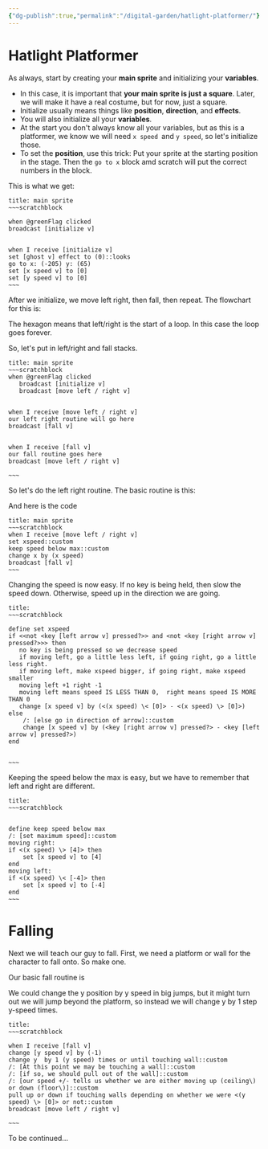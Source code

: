 ```yaml
---
{"dg-publish":true,"permalink":"/digital-garden/hatlight-platformer/"}
---
```



# Hatlight Platformer

As always, start by creating your **main sprite** and initializing your **variables**. 

- In this case, it is important that **your main sprite is just a square**. Later, we will make it have a real costume, but for now, just a square.
- Initialize usually means things like **position**, **direction**, and **effects**.
- You will also initialize all your **variables**. 
- At the start you don't always know all your variables, but as this is a platformer, we know we will need `x speed `and `y speed`, so let's initialize those.
- To set the **position**, use this trick: Put your sprite at the starting position in the stage. Then the `go to x` block amd scratch will put the correct numbers in the block.

This is what we get:

```ad-scratch
title: main sprite
~~~scratchblock

when @greenFlag clicked
broadcast [initialize v]


when I receive [initialize v]
set [ghost v] effect to (0)::looks
go to x: (-205) y: (65)
set [x speed v] to [0]
set [y speed v] to [0]
~~~
```

After we initialize, we move left right, then fall, then repeat. The flowchart for this is:

<style>
.container {font-family: sans-serif; text-align: center;}
.button-wrapper button {z-index: 1;height: 40px; width: 100px; margin: 10px;padding: 5px;}
.excalidraw .App-menu_top .buttonList { display: flex;}
.excalidraw-wrapper { height: 800px; margin: 50px; position: relative;}
:root[dir="ltr"] .excalidraw .layer-ui__wrapper .zen-mode-transition.App-menu_bottom--transition-left {transform: none;}
</style><script src="https://unpkg.com/react@17/umd/react.production.min.js"></script><script src="https://unpkg.com/react-dom@17/umd/react-dom.production.min.js"></script><script type="text/javascript" src="https://unpkg.com/@excalidraw/excalidraw@0.12.0/dist/excalidraw.production.min.js"></script><div id="Hatlightflow1.excalidraw.md1"></div><script>(function(){const InitialData={"type":"excalidraw","version":2,"source":"https://excalidraw.com","elements":[{"type":"rectangle","version":1109,"versionNonce":142681311,"isDeleted":false,"id":"4Zo4G_32POJMAp93pe8Jw","fillStyle":"solid","strokeWidth":2,"strokeStyle":"solid","roughness":2,"opacity":100,"angle":0,"x":-789.6038047867507,"y":-1763.5132842981775,"strokeColor":"#5f3dc4","backgroundColor":"#fd7e14","width":190.61711969976747,"height":53.29080765799951,"seed":699179967,"groupIds":[],"strokeSharpness":"round","boundElements":[{"id":"tpbaSfbW","type":"text"},{"id":"dQ51_9u7sE6UPZTRLeunt","type":"arrow"}],"updated":1668807211946,"link":null,"locked":false},{"type":"text","version":1303,"versionNonce":535245055,"isDeleted":false,"id":"tpbaSfbW","fillStyle":"hachure","strokeWidth":1,"strokeStyle":"solid","roughness":1,"opacity":100,"angle":0,"x":-784.795244936867,"y":-1758.3678804691776,"strokeColor":"#5f3dc4","backgroundColor":"transparent","width":181,"height":43,"seed":263175089,"groupIds":[],"strokeSharpness":"sharp","boundElements":[],"updated":1668807211948,"link":"[[Digital Garden/scrap|scrap]]","locked":false,"fontSize":33.79879579338343,"fontFamily":1,"text":"Green Flag","rawText":"Green Flag","baseline":30,"textAlign":"center","verticalAlign":"middle","containerId":"4Zo4G_32POJMAp93pe8Jw","originalText":"Green Flag"},{"type":"rectangle","version":922,"versionNonce":585394719,"isDeleted":false,"id":"EwnPpTQMBWRd6B4Ho9_pN","fillStyle":"solid","strokeWidth":2,"strokeStyle":"solid","roughness":2,"opacity":100,"angle":0,"x":-791.6190020800009,"y":-1688.8500103377862,"strokeColor":"#5f3dc4","backgroundColor":"#fd7e14","width":192.25683685847514,"height":63,"seed":1358943199,"groupIds":[],"strokeSharpness":"round","boundElements":[{"id":"BCkK311T","type":"text"}],"updated":1668807211971,"link":null,"locked":false},{"type":"text","version":1042,"versionNonce":1730166079,"isDeleted":false,"id":"BCkK311T","fillStyle":"hachure","strokeWidth":1,"strokeStyle":"solid","roughness":1,"opacity":100,"angle":0,"x":-786.4905836507633,"y":-1683.8500103377862,"strokeColor":"#5f3dc4","backgroundColor":"transparent","width":182,"height":53,"seed":511647121,"groupIds":[],"strokeSharpness":"sharp","boundElements":[],"updated":1668807211952,"link":null,"locked":false,"fontSize":41.92573330673702,"fontFamily":1,"text":"Initialize","rawText":"Initialize","baseline":37,"textAlign":"center","verticalAlign":"middle","containerId":"EwnPpTQMBWRd6B4Ho9_pN","originalText":"Initialize"},{"type":"rectangle","version":991,"versionNonce":103446833,"isDeleted":false,"id":"upV35b2z6-7COOfUNmNTN","fillStyle":"solid","strokeWidth":2,"strokeStyle":"solid","roughness":2,"opacity":100,"angle":0,"x":-792.2204601611043,"y":-1589.711042913409,"strokeColor":"#5f3dc4","backgroundColor":"#fd7e14","width":174.6298774023676,"height":53,"seed":1656225791,"groupIds":[],"strokeSharpness":"round","boundElements":[{"id":"KMNdEKbr","type":"text"},{"id":"4fxspMUpYnpbEZlnY9cqH","type":"arrow"}],"updated":1668807211971,"link":null,"locked":false},{"type":"text","version":1109,"versionNonce":3357055,"isDeleted":false,"id":"KMNdEKbr","fillStyle":"hachure","strokeWidth":1,"strokeStyle":"solid","roughness":1,"opacity":100,"angle":0,"x":-786.9055214599205,"y":-1584.711042913409,"strokeColor":"#5f3dc4","backgroundColor":"transparent","width":164,"height":43,"seed":1153909617,"groupIds":[],"strokeSharpness":"sharp","boundElements":[],"updated":1668807211956,"link":null,"locked":false,"fontSize":33.59958206026456,"fontFamily":1,"text":"left/Right","rawText":"left/Right","baseline":30,"textAlign":"center","verticalAlign":"middle","containerId":"upV35b2z6-7COOfUNmNTN","originalText":"left/Right"},{"type":"rectangle","version":1120,"versionNonce":987128305,"isDeleted":false,"id":"NVQ2RZglgJ6NGcYxJ4YyE","fillStyle":"solid","strokeWidth":2,"strokeStyle":"solid","roughness":2,"opacity":100,"angle":0,"x":-733.5249125666147,"y":-1495.279852302747,"strokeColor":"#5f3dc4","backgroundColor":"#fd7e14","width":76.6567771695839,"height":72.5574842728147,"seed":1087744031,"groupIds":[],"strokeSharpness":"round","boundElements":[{"id":"yjRqmNVp","type":"text"},{"id":"_twNlxXQC0gzoO951sm2F","type":"arrow"},{"id":"4fxspMUpYnpbEZlnY9cqH","type":"arrow"}],"updated":1668807211958,"link":null,"locked":false},{"type":"text","version":1252,"versionNonce":1920400337,"isDeleted":false,"id":"yjRqmNVp","fillStyle":"hachure","strokeWidth":1,"strokeStyle":"solid","roughness":1,"opacity":100,"angle":0,"x":-728.1965239818228,"y":-1482.0011101663397,"strokeColor":"#5f3dc4","backgroundColor":"transparent","width":66,"height":46,"seed":516926801,"groupIds":[],"strokeSharpness":"sharp","boundElements":[],"updated":1668807211959,"link":null,"locked":false,"fontSize":36.32879215365937,"fontFamily":1,"text":"Fall","rawText":"Fall","baseline":32,"textAlign":"center","verticalAlign":"middle","containerId":"NVQ2RZglgJ6NGcYxJ4YyE","originalText":"Fall"},{"type":"arrow","version":3093,"versionNonce":2146894335,"isDeleted":false,"id":"dQ51_9u7sE6UPZTRLeunt","fillStyle":"hachure","strokeWidth":1,"strokeStyle":"solid","roughness":1,"opacity":100,"angle":0,"x":-692.1856911404916,"y":-1709.7916588572227,"strokeColor":"#000000","backgroundColor":"transparent","width":2.5370765582401154,"height":43.87976298066217,"seed":961104959,"groupIds":[],"strokeSharpness":"round","boundElements":[],"updated":1668807211971,"link":null,"locked":false,"startBinding":{"elementId":"4Zo4G_32POJMAp93pe8Jw","focus":-0.005617377656340597,"gap":1},"endBinding":null,"lastCommittedPoint":null,"startArrowhead":null,"endArrowhead":"arrow","points":[[0,0],[2.5370765582401154,43.87976298066217]]},{"type":"arrow","version":2098,"versionNonce":1618043249,"isDeleted":false,"id":"3e_S01DMbz5ZPctRYMh4C","fillStyle":"hachure","strokeWidth":1,"strokeStyle":"solid","roughness":1,"opacity":100,"angle":0,"x":-689.7949819872504,"y":-1628.8019027922674,"strokeColor":"#000000","backgroundColor":"transparent","width":1.0543915570658773,"height":49.07639898494726,"seed":1408228145,"groupIds":[],"strokeSharpness":"round","boundElements":[],"updated":1668807211971,"link":null,"locked":false,"startBinding":null,"endBinding":null,"lastCommittedPoint":null,"startArrowhead":null,"endArrowhead":"arrow","points":[[0,0],[-1.0543915570658773,49.07639898494726]]},{"type":"arrow","version":1744,"versionNonce":808439359,"isDeleted":false,"id":"_twNlxXQC0gzoO951sm2F","fillStyle":"hachure","strokeWidth":1,"strokeStyle":"solid","roughness":1,"opacity":100,"angle":0,"x":-695.7542429564539,"y":-1540.3197306832608,"strokeColor":"#000000","backgroundColor":"transparent","width":2.814805772407871,"height":35.36554010865482,"seed":133393503,"groupIds":[],"strokeSharpness":"round","boundElements":[],"updated":1668807211971,"link":null,"locked":false,"startBinding":null,"endBinding":{"elementId":"NVQ2RZglgJ6NGcYxJ4YyE","focus":-0.17056561530373746,"gap":9.674338271858915},"lastCommittedPoint":null,"startArrowhead":null,"endArrowhead":"arrow","points":[[0,0],[-2.814805772407871,35.36554010865482]]},{"type":"arrow","version":4596,"versionNonce":1103506193,"isDeleted":false,"id":"4fxspMUpYnpbEZlnY9cqH","fillStyle":"hachure","strokeWidth":1,"strokeStyle":"solid","roughness":2,"opacity":100,"angle":0,"x":-693.0377493131531,"y":-1417.5218294353433,"strokeColor":"#000000","backgroundColor":"transparent","width":112.99533269387969,"height":174.61887294604702,"seed":881806609,"groupIds":[],"strokeSharpness":"round","boundElements":[],"updated":1668807211972,"link":null,"locked":false,"startBinding":{"elementId":"NVQ2RZglgJ6NGcYxJ4YyE","focus":0.27390746705883023,"gap":5.200538594589034},"endBinding":{"elementId":"upV35b2z6-7COOfUNmNTN","focus":-0.5724575221207647,"gap":1.7282528550938423},"lastCommittedPoint":null,"startArrowhead":null,"endArrowhead":"arrow","points":[[0,0],[13.641745406564315,33.995772498495825],[108.82122770347318,17.691960690554215],[112.99533269387969,-122.06506140217626],[77.1754194095102,-140.6231004475512]]}],"appState":{"theme":"light","viewBackgroundColor":"transparent","currentItemStrokeColor":"#5f3dc4","currentItemBackgroundColor":"#fd7e14","currentItemFillStyle":"solid","currentItemStrokeWidth":2,"currentItemStrokeStyle":"solid","currentItemRoughness":2,"currentItemOpacity":100,"currentItemFontFamily":2,"currentItemFontSize":28,"currentItemTextAlign":"left","currentItemStrokeSharpness":"round","currentItemStartArrowhead":null,"currentItemEndArrowhead":"arrow","currentItemLinearStrokeSharpness":"round","gridSize":null,"colorPalette":{}},"files":{}};InitialData.scrollToContent=true;App=()=>{const e=React.useRef(null),t=React.useRef(null),[n,i]=React.useState({width:void 0,height:void 0});return React.useEffect(()=>{i({width:t.current.getBoundingClientRect().width,height:t.current.getBoundingClientRect().height});const e=()=>{i({width:t.current.getBoundingClientRect().width,height:t.current.getBoundingClientRect().height})};return window.addEventListener("resize",e),()=>window.removeEventListener("resize",e)},[t]),React.createElement(React.Fragment,null,React.createElement("div",{className:"excalidraw-wrapper",ref:t},React.createElement(ExcalidrawLib.Excalidraw,{ref:e,width:n.width,height:n.height,initialData:InitialData,viewModeEnabled:!0,zenModeEnabled:!0,gridModeEnabled:!1})))},excalidrawWrapper=document.getElementById("Hatlightflow1.excalidraw.md1");ReactDOM.render(React.createElement(App),excalidrawWrapper);})();</script>

The hexagon means that left/right is the start of a loop. In this case the loop goes forever.

So, let's put in  left/right and fall stacks.

```ad-scratch
title: main sprite
~~~scratchblock
when @greenFlag clicked
   broadcast [initialize v]
   broadcast [move left / right v]


when I receive [move left / right v]
our left right routine will go here
broadcast [fall v]


when I receive [fall v]
our fall routine goes here
broadcast [move left / right v]

~~~
```

So let's do the left right routine. The basic routine is this:

<div id="HatlightFlow2.excalidraw.md2"></div><script>(function(){const InitialData={"type":"excalidraw","version":2,"source":"https://excalidraw.com","elements":[{"type":"rectangle","version":1425,"versionNonce":1329893503,"isDeleted":false,"id":"wcDy_w7SXSk9ohmQLvgLS","fillStyle":"solid","strokeWidth":2,"strokeStyle":"solid","roughness":2,"opacity":100,"angle":0,"x":-251.91063961401403,"y":-237.47329147741908,"strokeColor":"#5f3dc4","backgroundColor":"#fd7e14","width":554,"height":96,"seed":998814719,"groupIds":[],"strokeSharpness":"round","boundElements":[{"id":"QREgwiBu","type":"text"},{"id":"8mSenxo5ScdrK-QKmCdth","type":"arrow"}],"updated":1668807749003,"link":null,"locked":false},{"type":"text","version":1604,"versionNonce":2144777425,"isDeleted":false,"id":"QREgwiBu","fillStyle":"hachure","strokeWidth":1,"strokeStyle":"solid","roughness":1,"opacity":100,"angle":0,"x":-215.41063961401403,"y":-232.47329147741908,"strokeColor":"#5f3dc4","backgroundColor":"transparent","width":481,"height":86,"seed":629919601,"groupIds":[],"strokeSharpness":"sharp","boundElements":[],"updated":1668808516622,"link":"[[Digital Garden/scrap|scrap]]","locked":false,"fontSize":33.79879579338343,"fontFamily":1,"text":"Detect arrows and set the \nx-speed variable","rawText":"Detect arrows and set the x-speed variable","baseline":73,"textAlign":"center","verticalAlign":"middle","containerId":"wcDy_w7SXSk9ohmQLvgLS","originalText":"Detect arrows and set the x-speed variable"},{"type":"rectangle","version":1275,"versionNonce":1589267505,"isDeleted":false,"id":"NnmCu8ZA7uLUagOYccVAu","fillStyle":"solid","strokeWidth":2,"strokeStyle":"solid","roughness":2,"opacity":100,"angle":0,"x":-252.18183084057938,"y":-103.46953861270862,"strokeColor":"#5f3dc4","backgroundColor":"#fd7e14","width":535,"height":151,"seed":628087839,"groupIds":[],"strokeSharpness":"round","boundElements":[{"id":"Adu5VhNU","type":"text"},{"id":"8mSenxo5ScdrK-QKmCdth","type":"arrow"},{"id":"m71vF6jSLhQz_6pkDWalX","type":"arrow"}],"updated":1668807763818,"link":null,"locked":false},{"type":"text","version":1395,"versionNonce":1583454463,"isDeleted":false,"id":"Adu5VhNU","fillStyle":"hachure","strokeWidth":1,"strokeStyle":"solid","roughness":1,"opacity":100,"angle":0,"x":-216.18183084057938,"y":-80.96953861270862,"strokeColor":"#5f3dc4","backgroundColor":"transparent","width":463,"height":106,"seed":253933905,"groupIds":[],"strokeSharpness":"sharp","boundElements":[],"updated":1668808516625,"link":null,"locked":false,"fontSize":41.92573330673702,"fontFamily":1,"text":"Keep x-speed below a \nmaximum speed","rawText":"Keep x-speed below a maximum speed","baseline":90,"textAlign":"center","verticalAlign":"middle","containerId":"NnmCu8ZA7uLUagOYccVAu","originalText":"Keep x-speed below a maximum speed"},{"type":"rectangle","version":1351,"versionNonce":1004041919,"isDeleted":false,"id":"Q5UEJ4Rxw0rzNOBRFvbZY","fillStyle":"solid","strokeWidth":2,"strokeStyle":"solid","roughness":2,"opacity":100,"angle":0,"x":-248.0279511322846,"y":81.86231029613606,"strokeColor":"#5f3dc4","backgroundColor":"#fd7e14","width":535,"height":100,"seed":825541873,"groupIds":[],"strokeSharpness":"round","boundElements":[{"id":"bYdWrPcc","type":"text"},{"id":"m71vF6jSLhQz_6pkDWalX","type":"arrow"},{"id":"dqb1Nxa_P-lBcXJnfPGen","type":"arrow"}],"updated":1668807781074,"link":null,"locked":false},{"type":"text","version":1472,"versionNonce":2097443999,"isDeleted":false,"id":"bYdWrPcc","fillStyle":"hachure","strokeWidth":1,"strokeStyle":"solid","roughness":1,"opacity":100,"angle":0,"x":-189.0279511322846,"y":105.36231029613606,"strokeColor":"#5f3dc4","backgroundColor":"transparent","width":417,"height":53,"seed":1025179295,"groupIds":[],"strokeSharpness":"sharp","boundElements":[],"updated":1668807765684,"link":null,"locked":false,"fontSize":41.92573330673702,"fontFamily":1,"text":"change x by x-speed","rawText":"change x by x-speed","baseline":37,"textAlign":"center","verticalAlign":"middle","containerId":"Q5UEJ4Rxw0rzNOBRFvbZY","originalText":"change x by x-speed"},{"type":"rectangle","version":1437,"versionNonce":1949910751,"isDeleted":false,"id":"I2eU_tRX6JKN6bwsBvAmS","fillStyle":"solid","strokeWidth":2,"strokeStyle":"solid","roughness":2,"opacity":100,"angle":0,"x":-240.2663287188555,"y":229.67138176995365,"strokeColor":"#5f3dc4","backgroundColor":"#fd7e14","width":535,"height":74,"seed":15431025,"groupIds":[],"strokeSharpness":"round","boundElements":[{"id":"M2QHvzLB","type":"text"},{"id":"dqb1Nxa_P-lBcXJnfPGen","type":"arrow"}],"updated":1668807781074,"link":null,"locked":false},{"type":"text","version":1562,"versionNonce":402889567,"isDeleted":false,"id":"M2QHvzLB","fillStyle":"hachure","strokeWidth":1,"strokeStyle":"solid","roughness":1,"opacity":100,"angle":0,"x":-10.766328718855505,"y":240.17138176995365,"strokeColor":"#5f3dc4","backgroundColor":"transparent","width":76,"height":53,"seed":1841665567,"groupIds":[],"strokeSharpness":"sharp","boundElements":[],"updated":1668807776334,"link":null,"locked":false,"fontSize":41.92573330673702,"fontFamily":1,"text":"Fall","rawText":"Fall","baseline":37,"textAlign":"center","verticalAlign":"middle","containerId":"I2eU_tRX6JKN6bwsBvAmS","originalText":"Fall"},{"type":"arrow","version":543,"versionNonce":497676977,"isDeleted":false,"id":"8mSenxo5ScdrK-QKmCdth","fillStyle":"hachure","strokeWidth":1,"strokeStyle":"solid","roughness":1,"opacity":100,"angle":0,"x":-24.82286662352641,"y":-140.47329147741908,"strokeColor":"#000000","backgroundColor":"transparent","width":2.9181612085048414,"height":34.506145877228946,"seed":1976403985,"groupIds":[],"strokeSharpness":"round","boundElements":[],"updated":1668808516623,"link":null,"locked":false,"startBinding":{"elementId":"wcDy_w7SXSk9ohmQLvgLS","gap":1,"focus":0.16284224009919607},"endBinding":{"elementId":"NnmCu8ZA7uLUagOYccVAu","gap":2.4976069874814897,"focus":-0.18130019673081207},"lastCommittedPoint":null,"startArrowhead":null,"endArrowhead":"arrow","points":[[0,0],[-2.9181612085048414,34.506145877228946]]},{"type":"arrow","version":244,"versionNonce":635707679,"isDeleted":false,"id":"m71vF6jSLhQz_6pkDWalX","fillStyle":"hachure","strokeWidth":1,"strokeStyle":"solid","roughness":1,"opacity":100,"angle":0,"x":-15.589505057040913,"y":51.854662833339546,"strokeColor":"#000000","backgroundColor":"transparent","width":2.355311819704294,"height":27.501751136782886,"seed":1640182481,"groupIds":[],"strokeSharpness":"round","boundElements":[],"updated":1668808516626,"link":null,"locked":false,"startBinding":{"elementId":"NnmCu8ZA7uLUagOYccVAu","gap":4.324201446048164,"focus":0.13776891935694174},"endBinding":{"elementId":"Q5UEJ4Rxw0rzNOBRFvbZY","gap":2.5058963260136267,"focus":-0.10379461253620226},"lastCommittedPoint":null,"startArrowhead":null,"endArrowhead":"arrow","points":[[0,0],[2.355311819704294,27.501751136782886]]},{"type":"arrow","version":82,"versionNonce":1417127263,"isDeleted":false,"id":"dqb1Nxa_P-lBcXJnfPGen","fillStyle":"hachure","strokeWidth":1,"strokeStyle":"solid","roughness":1,"opacity":100,"angle":0,"x":5.522106933593818,"y":183.00553506387251,"strokeColor":"#000000","backgroundColor":"transparent","width":0.35595308338937315,"height":45.66584670608114,"seed":270372369,"groupIds":[],"strokeSharpness":"round","boundElements":[],"updated":1668808516629,"link":null,"locked":false,"startBinding":{"elementId":"Q5UEJ4Rxw0rzNOBRFvbZY","gap":1.1432247677364558,"focus":0.05058534276254917},"endBinding":{"elementId":"I2eU_tRX6JKN6bwsBvAmS","gap":1,"focus":-0.08351264228812778},"lastCommittedPoint":null,"startArrowhead":null,"endArrowhead":"arrow","points":[[0,0],[-0.35595308338937315,45.66584670608114]]}],"appState":{"theme":"light","viewBackgroundColor":"transparent","currentItemStrokeColor":"#000000","currentItemBackgroundColor":"transparent","currentItemFillStyle":"hachure","currentItemStrokeWidth":1,"currentItemStrokeStyle":"solid","currentItemRoughness":1,"currentItemOpacity":100,"currentItemFontFamily":1,"currentItemFontSize":20,"currentItemTextAlign":"center","currentItemStrokeSharpness":"sharp","currentItemStartArrowhead":null,"currentItemEndArrowhead":"arrow","currentItemLinearStrokeSharpness":"round","gridSize":null,"colorPalette":{}},"files":{}};InitialData.scrollToContent=true;App=()=>{const e=React.useRef(null),t=React.useRef(null),[n,i]=React.useState({width:void 0,height:void 0});return React.useEffect(()=>{i({width:t.current.getBoundingClientRect().width,height:t.current.getBoundingClientRect().height});const e=()=>{i({width:t.current.getBoundingClientRect().width,height:t.current.getBoundingClientRect().height})};return window.addEventListener("resize",e),()=>window.removeEventListener("resize",e)},[t]),React.createElement(React.Fragment,null,React.createElement("div",{className:"excalidraw-wrapper",ref:t},React.createElement(ExcalidrawLib.Excalidraw,{ref:e,width:n.width,height:n.height,initialData:InitialData,viewModeEnabled:!0,zenModeEnabled:!0,gridModeEnabled:!1})))},excalidrawWrapper=document.getElementById("HatlightFlow2.excalidraw.md2");ReactDOM.render(React.createElement(App),excalidrawWrapper);})();</script>

And here is the code

```ad-scratch
title: main sprite
~~~scratchblock
when I receive [move left / right v]
set xspeed::custom
keep speed below max::custom
change x by (x speed)
broadcast [fall v]
~~~
```



Changing the speed is now easy. If no key is being held, then slow the speed down. Otherwise, speed  up in the direction we are going.

```ad-scratch
title: 
~~~scratchblock

define set xspeed
if <<not <key [left arrow v] pressed?>> and <not <key [right arrow v] pressed?>>> then
   no key is being pressed so we decrease speed
   if moving left, go a little less left, if going right, go a little less right.
   if moving left, make xspeed bigger, if going right, make xspeed smaller
   moving left +1 right -1
   moving left means speed IS LESS THAN 0,  right means speed IS MORE THAN 0
   change [x speed v] by (<(x speed) \< [0]> - <(x speed) \> [0]>)
else
    /: [else go in direction of arrow]::custom
    change [x speed v] by (<key [right arrow v] pressed?> - <key [left arrow v] pressed?>)
end


~~~
```

Keeping the speed below the max is easy, but we have to remember that left and right are different.
```ad-scratch
title: 
~~~scratchblock


define keep speed below max
/: [set maximum speed]::custom
moving right:
if <(x speed) \> [4]> then
    set [x speed v] to [4]
end
moving left:
if <(x speed) \< [-4]> then
    set [x speed v] to [-4]
end
~~~
```

# Falling

Next we will teach our guy to fall. First, we need a platform or wall for the character to fall onto. So make one. 

Our basic fall routine is 

<div id="HatlightFalling.excalidraw.md3"></div><script>(function(){const InitialData={"type":"excalidraw","version":2,"source":"https://excalidraw.com","elements":[{"type":"rectangle","version":1254,"versionNonce":1862750303,"isDeleted":false,"id":"pbYWMc1ELCkT-FFdAdOjv","fillStyle":"solid","strokeWidth":2,"strokeStyle":"solid","roughness":2,"opacity":100,"angle":0,"x":-230.83915201822913,"y":-273.93043009440106,"strokeColor":"#5f3dc4","backgroundColor":"#fd7e14","width":535,"height":151,"seed":123374769,"groupIds":[],"strokeSharpness":"round","boundElements":[{"id":"6JTUU39S","type":"text"}],"updated":1668808075969,"link":null,"locked":false},{"type":"text","version":1373,"versionNonce":789592831,"isDeleted":false,"id":"6JTUU39S","fillStyle":"hachure","strokeWidth":1,"strokeStyle":"solid","roughness":1,"opacity":100,"angle":0,"x":-206.33915201822913,"y":-251.43043009440106,"strokeColor":"#5f3dc4","backgroundColor":"transparent","width":486,"height":106,"seed":451318495,"groupIds":[],"strokeSharpness":"sharp","boundElements":[],"updated":1668808534217,"link":null,"locked":false,"fontSize":41.92573330673702,"fontFamily":1,"text":"Change the y speed by \ngravity","rawText":"Change the y speed by gravity","baseline":90,"textAlign":"center","verticalAlign":"middle","containerId":"pbYWMc1ELCkT-FFdAdOjv","originalText":"Change the y speed by gravity"},{"type":"rectangle","version":1317,"versionNonce":1393477439,"isDeleted":false,"id":"6v7fxz3OiAJMVK3DSu8oU","fillStyle":"solid","strokeWidth":2,"strokeStyle":"solid","roughness":2,"opacity":100,"angle":0,"x":-228.30709249931476,"y":-78.10794120922424,"strokeColor":"#5f3dc4","backgroundColor":"#fd7e14","width":535,"height":169,"seed":1041138655,"groupIds":[],"strokeSharpness":"round","boundElements":[{"id":"352MeiVz","type":"text"},{"id":"APMn23j8Spng2klijuSQO","type":"arrow"},{"id":"9rZ9noFihhgbHvIPsmZ0d","type":"arrow"}],"updated":1668808534218,"link":null,"locked":false},{"type":"text","version":1438,"versionNonce":1066635313,"isDeleted":false,"id":"352MeiVz","fillStyle":"hachure","strokeWidth":1,"strokeStyle":"solid","roughness":1,"opacity":100,"angle":0,"x":-223.30709249931476,"y":-46.607941209224236,"strokeColor":"#5f3dc4","backgroundColor":"transparent","width":525,"height":106,"seed":1391685009,"groupIds":[],"strokeSharpness":"sharp","boundElements":[],"updated":1668808534220,"link":null,"locked":false,"fontSize":41.92573330673702,"fontFamily":1,"text":"Change the y position by \nthe y speed","rawText":"Change the y position by the y speed","baseline":90,"textAlign":"center","verticalAlign":"middle","containerId":"6v7fxz3OiAJMVK3DSu8oU","originalText":"Change the y position by the y speed"},{"type":"rectangle","version":1375,"versionNonce":395112529,"isDeleted":false,"id":"WasJtU11VxdOvyDuslFJ5","fillStyle":"solid","strokeWidth":2,"strokeStyle":"solid","roughness":2,"opacity":100,"angle":0,"x":-225.00340940241233,"y":146.00709185683934,"strokeColor":"#5f3dc4","backgroundColor":"#fd7e14","width":535,"height":169,"seed":74318769,"groupIds":[],"strokeSharpness":"round","boundElements":[{"id":"mVlvDa8Z","type":"text"},{"id":"9rZ9noFihhgbHvIPsmZ0d","type":"arrow"},{"id":"AYu0YRbL_H6urP9AFavNV","type":"arrow"}],"updated":1668808064751,"link":null,"locked":false},{"type":"text","version":1504,"versionNonce":2082469873,"isDeleted":false,"id":"mVlvDa8Z","fillStyle":"hachure","strokeWidth":1,"strokeStyle":"solid","roughness":1,"opacity":100,"angle":0,"x":-158.50340940241233,"y":177.50709185683934,"strokeColor":"#5f3dc4","backgroundColor":"transparent","width":402,"height":106,"seed":1143606239,"groupIds":[],"strokeSharpness":"sharp","boundElements":[],"updated":1668808534223,"link":null,"locked":false,"fontSize":41.92573330673702,"fontFamily":1,"text":"If inside a wall or \nplatform, pull out","rawText":"If inside a wall or platform, pull out","baseline":90,"textAlign":"center","verticalAlign":"middle","containerId":"WasJtU11VxdOvyDuslFJ5","originalText":"If inside a wall or platform, pull out"},{"type":"rectangle","version":1426,"versionNonce":58849361,"isDeleted":false,"id":"MTTvhJ55ijdKv_8p6iFAn","fillStyle":"solid","strokeWidth":2,"strokeStyle":"solid","roughness":2,"opacity":100,"angle":0,"x":-221.94110428659536,"y":366.3850418893916,"strokeColor":"#5f3dc4","backgroundColor":"#fd7e14","width":535,"height":169,"seed":964029777,"groupIds":[],"strokeSharpness":"round","boundElements":[{"id":"DvAEVm7X","type":"text"}],"updated":1668808052047,"link":null,"locked":false},{"type":"text","version":1559,"versionNonce":1341160351,"isDeleted":false,"id":"DvAEVm7X","fillStyle":"hachure","strokeWidth":1,"strokeStyle":"solid","roughness":1,"opacity":100,"angle":0,"x":-141.44110428659536,"y":397.8850418893916,"strokeColor":"#5f3dc4","backgroundColor":"transparent","width":374,"height":106,"seed":858197055,"groupIds":[],"strokeSharpness":"sharp","boundElements":[],"updated":1668808534228,"link":null,"locked":false,"fontSize":41.92573330673702,"fontFamily":1,"text":"Go back to move \nleft/right","rawText":"Go back to move left/right","baseline":90,"textAlign":"center","verticalAlign":"middle","containerId":"MTTvhJ55ijdKv_8p6iFAn","originalText":"Go back to move left/right"},{"id":"APMn23j8Spng2klijuSQO","type":"arrow","x":2.0899037143640844,"y":-123.21980553342587,"width":1.3597347861842128,"height":44.014442845394726,"angle":0,"strokeColor":"#000000","backgroundColor":"transparent","fillStyle":"hachure","strokeWidth":1,"strokeStyle":"solid","roughness":1,"opacity":100,"groupIds":[],"strokeSharpness":"round","seed":1155253407,"version":117,"versionNonce":895760497,"isDeleted":false,"boundElements":null,"updated":1668808534217,"link":null,"locked":false,"points":[[0,0],[1.3597347861842128,44.014442845394726]],"lastCommittedPoint":null,"startBinding":null,"endBinding":{"elementId":"6v7fxz3OiAJMVK3DSu8oU","gap":1.0974214788068934,"focus":-0.12253844389034559},"startArrowhead":null,"endArrowhead":"arrow"},{"id":"9rZ9noFihhgbHvIPsmZ0d","type":"arrow","x":13.844118352521992,"y":93.86997396904127,"width":0.24285567434214173,"height":50.20083778782896,"angle":0,"strokeColor":"#000000","backgroundColor":"transparent","fillStyle":"hachure","strokeWidth":1,"strokeStyle":"solid","roughness":1,"opacity":100,"groupIds":[],"strokeSharpness":"round","seed":1101695,"version":88,"versionNonce":1005871633,"isDeleted":false,"boundElements":null,"updated":1668808534221,"link":null,"locked":false,"points":[[0,0],[0.24285567434214173,50.20083778782896]],"lastCommittedPoint":null,"startBinding":{"elementId":"6v7fxz3OiAJMVK3DSu8oU","gap":2.977915178265505,"focus":0.09619684380220084},"endBinding":{"elementId":"WasJtU11VxdOvyDuslFJ5","gap":1.9362800999691103,"focus":-0.10448132730631562},"startArrowhead":null,"endArrowhead":"arrow"},{"id":"AYu0YRbL_H6urP9AFavNV","type":"arrow","x":20.947865617062195,"y":316.00709185683934,"width":1.4168890430255878,"height":52.796964143452044,"angle":0,"strokeColor":"#000000","backgroundColor":"transparent","fillStyle":"hachure","strokeWidth":1,"strokeStyle":"solid","roughness":1,"opacity":100,"groupIds":[],"strokeSharpness":"round","seed":1121427889,"version":88,"versionNonce":1971798911,"isDeleted":false,"boundElements":null,"updated":1668808534221,"link":null,"locked":false,"points":[[0,0],[1.4168890430255878,52.796964143452044]],"lastCommittedPoint":null,"startBinding":{"elementId":"WasJtU11VxdOvyDuslFJ5","gap":1,"focus":0.08838438412637474},"endBinding":null,"startArrowhead":null,"endArrowhead":"arrow"}],"appState":{"theme":"light","viewBackgroundColor":"transparent","currentItemStrokeColor":"#000000","currentItemBackgroundColor":"transparent","currentItemFillStyle":"hachure","currentItemStrokeWidth":1,"currentItemStrokeStyle":"solid","currentItemRoughness":1,"currentItemOpacity":100,"currentItemFontFamily":1,"currentItemFontSize":20,"currentItemTextAlign":"left","currentItemStrokeSharpness":"sharp","currentItemStartArrowhead":null,"currentItemEndArrowhead":"arrow","currentItemLinearStrokeSharpness":"round","gridSize":null,"colorPalette":{}},"files":{}};InitialData.scrollToContent=true;App=()=>{const e=React.useRef(null),t=React.useRef(null),[n,i]=React.useState({width:void 0,height:void 0});return React.useEffect(()=>{i({width:t.current.getBoundingClientRect().width,height:t.current.getBoundingClientRect().height});const e=()=>{i({width:t.current.getBoundingClientRect().width,height:t.current.getBoundingClientRect().height})};return window.addEventListener("resize",e),()=>window.removeEventListener("resize",e)},[t]),React.createElement(React.Fragment,null,React.createElement("div",{className:"excalidraw-wrapper",ref:t},React.createElement(ExcalidrawLib.Excalidraw,{ref:e,width:n.width,height:n.height,initialData:InitialData,viewModeEnabled:!0,zenModeEnabled:!0,gridModeEnabled:!1})))},excalidrawWrapper=document.getElementById("HatlightFalling.excalidraw.md3");ReactDOM.render(React.createElement(App),excalidrawWrapper);})();</script>

We could change the y position by y speed in big jumps, but it might turn out we will jump beyond the platform, so instead we will change y by 1 step y-speed times. 


```ad-scratch
title: 
~~~scratchblock

when I receive [fall v]
change [y speed v] by (-1)
change y  by 1 (y speed) times or until touching wall::custom
/: [At this point we may be touching a wall]::custom
/: [if so, we should pull out of the wall]::custom
/: [our speed +/- tells us whether we are either moving up (ceiling\) or down (floor\)]::custom
pull up or down if touching walls depending on whether we were <(y speed) \> [0]> or not::custom
broadcast [move left / right v]

~~~
```


To be continued...
